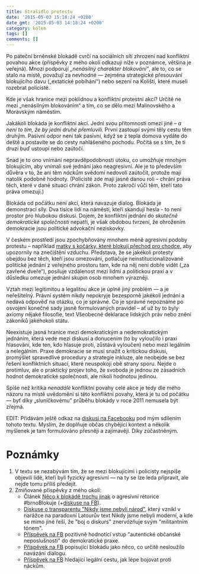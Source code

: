 ```yaml
---
title: Strašidlo protestu
date: '2015-05-03 15:18:24 +0200'
date_gmt: '2015-05-03 14:18:24 +0200'
category: kolem
tags: []
comments: []
---
```

<p>Po páteční brněnské blokádě cvrčí na sociálních sítí zhrození nad konfliktní povahou akce (příspěvky z mého okolí odkazuji níže v poznámce, většina je veřejná). Mnozí podporují <em>„nenásilný charakter blokování“</em>, ale to, co se stalo na místě, považují za nevhodné — zejména strategické přesouvání blokujícího davu („extatické pobíhání“) nebo sezení na Kolišti, které museli rozebrat policisté.</p>
<p>Kde je však hranice mezi poklidnou a konfliktní protestní akcí? Určitě ne mezi „nenásilným blokováním“ a tím, co se dělo mezi Malinovského a Moravským náměstím. </p>
<p>Jakákoli blokáda je konfliktní akcí. Jedni svou přítomností omezí jiné – <em>a není to tím, že by jedni druhé přemluvili.</em> První zastoupí svými těly cestu těm druhým. Pasivní odpor není tak pasivní, když se z tepla domova vydáte do deště a postavíte se do cesty nahlášeného pochodu. Počítá se s tím, že ti druzí buď ustoupí nebo zaútočí. </p>
<p>Snad je to ono vnímání nepravděpodobnosti útoku, co umožňuje mnohým blokujícím, aby vnímali své jednání jako neagresivní. Ale je to především důvěra v to, že ani těm <em>náckům</em> svědomí nedovolí zaútočit, protože mají natolik podobné hodnoty. (Policisté zde mají jasně danou roli – chrání práva těch, které v dané situaci chrání zákon. Proto zakročí vůči těm, kteří tato práva omezují.)</p>
<p>Blokáda od počátku není akcí, která navazuje dialog. Blokáda je demonstrací síly. Dva tisíce lidí na náměstí, kteří skandují hesla - to není prostor pro hlubokou diskusi. Dojem, že konfliktní jednání do <em>skutečně demokratické společnosti</em> nepatří, je však obdobou tvrzení, že ohrožením demokracie jsou politické advokační neziskovky.</p>
<p>V českém prostředí jsou zpochybňovány mnohem méně agresivní podoby protestu – například <a href="http://denikreferendum.cz/clanek/15670-v-brne-probehla-blokada-dopravniho-provozu-jedne-z-nejrusnejsich-ulic">matky s kočárky, které blokují přechod pro chodce</a>, aby upozornily na znečištění vzduchu. Představa, že se jakékoli protesty obejdou bez těch, kteří jsou omezováni, potlačuje neinstitucionalizované politické jednání z veřejného prostoru tam, kde na něj není dobře vidět („za zavřené dveře“), posiluje vzdálenost mezi lidmi a politickou praxí a v důsledku omezuje jednání skupin osob mnohem výrazněji.</p>
<p>Vztah mezi legitimitou a legalitou akce je úplně jiný problém — a je neřešitelný. Právní systém nikdy nepokryje bezesporně jakékoli jednání a nedává odpověď na otázku, co je správné. Co je správné nepoznáme po osvojení konečné sady jasně formulovaných pravidel – ať už by to byly axiomy nějaké filosofie, text Všeobecné deklarace lidských práv nebo znění zákoníků jakéhokoli státu.</p>
<p>Neexistuje jasná hranice mezi demokratickým a nedemokratickým jednáním, která vede mezi diskusí a donucením (to by vyloučilo i praxi hlasování, kde ten, kdo hlasuje proti, zůstává vyloučen) nebo mezi legálním a nelegálním. Praxe demokracie se musí snažit o kritickou diskusi, promýšlet spravedlivé procedury a strategie inkluze, ale neobejde se bez řešení konfliktních situací, které neuspokojí obě strany sporu. Nejde o protimluv, ale o praktický projev toho, že svoboda je jednou ze zásadních hodnot demokratické společnosti, ale nikoli hodnotou jedinou.</p>
<p>Spíše než kritika <em>nenadálé</em> konfliktní povahy celé akce je tedy dle mého názoru na místě uvědomění si této konfliktní povahy, která je tu od počátku — byť díky „sluníčkovému” průběhu blokády v roce 2011 nemusela být zřejmá.</p>
<p>EDIT: Přidávám ještě odkaz na <a href="https://www.facebook.com/jan.martinek/posts/10207154381966074?comment_id=10207160383196101&reply_comment_id=10207160387716214&offset=0&total_comments=25&notif_t=feed_comment">diskusi na Facebooku</a> pod mým sdílením tohoto textu. Myslím, že doplňuje občas chybějící kontext a několik myšlenek je tam formulováno přesněji a zajímavěji. Díky zúčastněným.</p>
<h1 id="pozn-mky">Poznámky</h1>
<ol>
<li>V textu se nezabývám tím, že se mezi blokujícími i policisty nejspíše objevili lidé, kteří byli fyzicky agresivní — na ty se lze leda připravit, ale nejde tomu příliš předejít.</li>
<li>Zmiňované příspěvky z mého okolí:
<ul>
<li>Článek <a href="http://marginalperson.tumblr.com/post/117931720961/neco-k-blokade-trochu-jinak">Něco k blokádě trochu jinak</a> o agresivní rétorice #brnoBlokuje (+<a href="https://www.facebook.com/ronovotny/posts/914079235297381?pnref=story">diskuse na FB</a>).</li>
<li><a href="https://www.facebook.com/marek.timko/posts/10205157105705063">Diskuse o transparentu &quot;Nikdy jsme nebyli národ&quot;</a>, který vznikl v narážce na paradoxní Latourův text Nikdy jsme nebyli moderní, a kde se mimo jiné řeší, že &quot;boj o diskurs&quot; znervózňuje svým &quot;militantním tónem&quot;.</li>
<li><a href="https://www.facebook.com/sysel.likavcan/posts/10206788099485126">Příspěvek na FB</a> pozitivně hodnotící vstup &quot;autentické občanské neposlušnosti&quot; do demokratické praxe. </li>
<li><a href="https://www.facebook.com/stilltesting87/posts/797509900340712?pnref=story">Příspěvek na FB</a> popisující blokádu jako něco, co určitě nesloužilo navázání dialogu.</li>
<li><a href="https://www.facebook.com/TheJakubJanda/posts/10206659524836621">Příspěvek na FB</a> hledající legální cestu, jak lépe bojovat proti náckům.</li>
</ul>
</li>
</ol>
